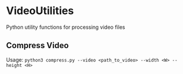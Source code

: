 # VideoUtilities
Python utility functions for processing video files

## Compress Video
Usage: `python3 compress.py --video <path_to_video> --width <W> --height <H>`